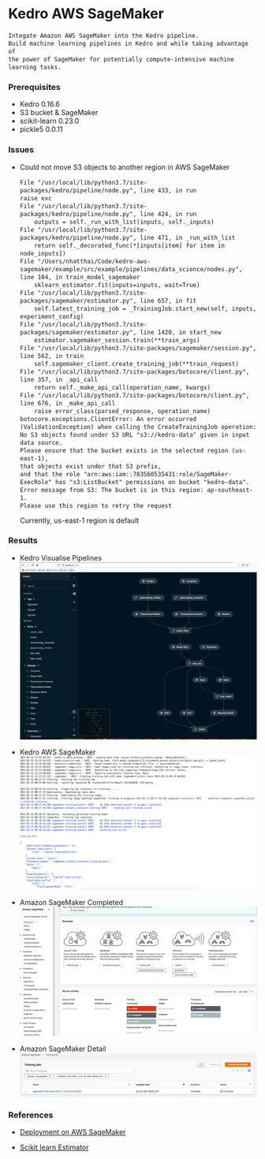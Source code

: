 # Kedro AWS SageMaker
    Integate Amazon AWS SageMaker into the Kedro pipeline.
    Build machine learning pipelines in Kedro and while taking advantage of
    the power of SageMaker for potentially compute-intensive machine learning tasks.

### Prerequisites
+ Kedro 0.16.6
+ S3 bucket & SageMaker
+ scikit-learn 0.23.0
+ pickle5 0.0.11

### Issues
+ Could not move S3 objects to another region in AWS SageMaker
    ```
    File "/usr/local/lib/python3.7/site-packages/kedro/pipeline/node.py", line 433, in run
    raise exc
    File "/usr/local/lib/python3.7/site-packages/kedro/pipeline/node.py", line 424, in run
        outputs = self._run_with_list(inputs, self._inputs)
    File "/usr/local/lib/python3.7/site-packages/kedro/pipeline/node.py", line 471, in _run_with_list
        return self._decorated_func(*[inputs[item] for item in node_inputs])
    File "/Users/nhatthai/Code/kedro-aws-sagemaker/example/src/example/pipelines/data_science/nodes.py", line 104, in train_model_sagemaker
        sklearn_estimator.fit(inputs=inputs, wait=True)
    File "/usr/local/lib/python3.7/site-packages/sagemaker/estimator.py", line 657, in fit
        self.latest_training_job = _TrainingJob.start_new(self, inputs, experiment_config)
    File "/usr/local/lib/python3.7/site-packages/sagemaker/estimator.py", line 1420, in start_new
        estimator.sagemaker_session.train(**train_args)
    File "/usr/local/lib/python3.7/site-packages/sagemaker/session.py", line 562, in train
        self.sagemaker_client.create_training_job(**train_request)
    File "/usr/local/lib/python3.7/site-packages/botocore/client.py", line 357, in _api_call
        return self._make_api_call(operation_name, kwargs)
    File "/usr/local/lib/python3.7/site-packages/botocore/client.py", line 676, in _make_api_call
        raise error_class(parsed_response, operation_name)
    botocore.exceptions.ClientError: An error occurred (ValidationException) when calling the CreateTrainingJob operation:
    No S3 objects found under S3 URL "s3://kedro-data" given in input data source.
    Please ensure that the bucket exists in the selected region (us-east-1),
    that objects exist under that S3 prefix,
    and that the role "arn:aws:iam::783560535431:role/SageMaker-ExecRole" has "s3:ListBucket" permissions on bucket "kedro-data".
    Error message from S3: The bucket is in this region: ap-southeast-1.
    Please use this region to retry the request
    ```
    Currently, us-east-1 region is default

### Results
+ Kedro Visualise Pipelines
    ![Kedro Viz](images/Kedro-Viz.jpg)

+ Kedro AWS SageMaker
    ![Kedro SageMaker](images/Kedro-SageMaker.jpg)

+ Amazon SageMaker Completed
    ![Amazon SageMaker Completed](images/Amazon-SageMaker-Completed.jpg)

+ Amazon SageMaker Detail
    ![Amazon SageMaker Detail](images/AWS-SageMaker-Detail.jpg)


### References
+ [Deployment on AWS SageMaker](https://kedro.readthedocs.io/en/0.16.6/10_deployment/08_aws_sagemaker.html)

+ [Scikit learn Estimator](https://sagemaker.readthedocs.io/en/stable/frameworks/sklearn/sagemaker.sklearn.html#scikit-learn-estimator)